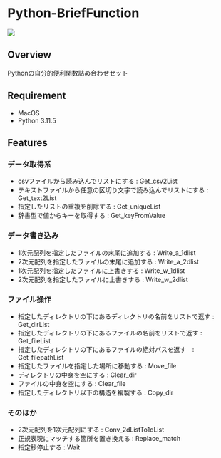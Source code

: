 # Python-BriefFunction
<img src="https://img.shields.io/badge/-Python-000.svg?logo=python&style=popout">

## Overview
Pythonの自分的便利関数詰め合わせセット

## Requirement
- MacOS
- Python 3.11.5

## Features
### データ取得系
- csvファイルから読み込んでリストにする : Get_csv2List
- テキストファイルから任意の区切り文字で読み込んでリストにする : Get_text2List
- 指定したリストの重複を削除する : Get_uniqueList
- 辞書型で値からキーを取得する : Get_keyFromValue
### データ書き込み
- 1次元配列を指定したファイルの末尾に追加する : Write_a_1dlist
- 2次元配列を指定したファイルの末尾に追加する : Write_a_2dlist
- 1次元配列を指定したファイルに上書きする : Write_w_1dlist
- 2次元配列を指定したファイルに上書きする : Write_w_2dlist
### ファイル操作
- 指定したディレクトリの下にあるディレクトリの名前をリストで返す : Get_dirList
- 指定したディレクトリの下にあるファイルの名前をリストで返す : Get_fileList
- 指定したディレクトリの下にあるファイルの絶対パスを返す　: Get_filepathList
- 指定したファイルを指定した場所に移動する : Move_file
- ディレクトリの中身を空にする : Clear_dir
- ファイルの中身を空にする : Clear_file
- 指定したディレクトリ以下の構造を複製する : Copy_dir
### そのほか
- 2次元配列を1次元配列にする : Conv_2dListTo1dList
- 正規表現にマッチする箇所を置き換える : Replace_match
- 指定秒停止する : Wait
